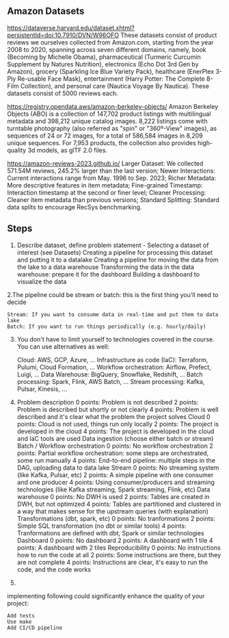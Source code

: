 ## Amazon Datasets

https://dataverse.harvard.edu/dataset.xhtml?persistentId=doi:10.7910/DVN/W96OFO 
These datasets consist of product reviews we ourselves collected from Amazon.com, starting from the year 2008 to 2020, spanning across seven different domains, namely, book (Becoming by Michelle Obama), pharmaceutical (Turmeric Curcumin Supplement by Natures Nutrition), electronics (Echo Dot 3rd Gen by Amazon), grocery (Sparkling Ice Blue Variety Pack), healthcare (EnerPlex 3-Ply Re-usable Face Mask), entertainment (Harry Potter: The Complete 8-Film Collection), and personal care (Nautica Voyage By Nautica). These datasets consist of 5000 reviews each.

https://registry.opendata.aws/amazon-berkeley-objects/ 
Amazon Berkeley Objects (ABO) is a collection of 147,702 product listings with multilingual metadata and 398,212 unique catalog images. 8,222 listings come with turntable photography (also referred as "spin" or "360º-View" images), as sequences of 24 or 72 images, for a total of 586,584 images in 8,209 unique sequences. For 7,953 products, the collection also provides high-quality 3d models, as glTF 2.0 files.


https://amazon-reviews-2023.github.io/
    Larger Dataset: We collected 571.54M reviews, 245.2% larger than the last version;
    Newer Interactions: Current interactions range from May. 1996 to Sep. 2023;
    Richer Metadata: More descriptive features in item metadata;
    Fine-grained Timestamp: Interaction timestamp at the second or finer level;
    Cleaner Processing: Cleaner item metadata than previous versions;
    Standard Splitting: Standard data splits to encourage RecSys benchmarking.

## Steps 

1. Describe dataset, define problem statement - 
    Selecting a dataset of interest (see Datasets)
    Creating a pipeline for processing this dataset and putting it to a datalake
    Creating a pipeline for moving the data from the lake to a data warehouse
    Transforming the data in the data warehouse: prepare it for the dashboard
    Building a dashboard to visualize the data

2.The pipeline could be stream or batch: this is the first thing you'll need to decide

    Stream: If you want to consume data in real-time and put them to data lake
    Batch: If you want to run things periodically (e.g. hourly/daily)

3. You don't have to limit yourself to technologies covered in the course. You can use alternatives as well:

    Cloud: AWS, GCP, Azure, ...
    Infrastructure as code (IaC): Terraform, Pulumi, Cloud Formation, ...
    Workflow orchestration: Airflow, Prefect, Luigi, ...
    Data Warehouse: BigQuery, Snowflake, Redshift, ...
    Batch processing: Spark, Flink, AWS Batch, ...
    Stream processing: Kafka, Pulsar, Kinesis, ...

4. 
    Problem description
        0 points: Problem is not described
        2 points: Problem is described but shortly or not clearly
        4 points: Problem is well described and it's clear what the problem the project solves
    Cloud
        0 points: Cloud is not used, things run only locally
        2 points: The project is developed in the cloud
        4 points: The project is developed in the cloud and IaC tools are used
    Data ingestion (choose either batch or stream)
        Batch / Workflow orchestration
            0 points: No workflow orchestration
            2 points: Partial workflow orchestration: some steps are orchestrated, some run manually
            4 points: End-to-end pipeline: multiple steps in the DAG, uploading data to data lake
        Stream
            0 points: No streaming system (like Kafka, Pulsar, etc)
            2 points: A simple pipeline with one consumer and one producer
            4 points: Using consumer/producers and streaming technologies (like Kafka streaming, Spark streaming, Flink, etc)
    Data warehouse
        0 points: No DWH is used
        2 points: Tables are created in DWH, but not optimized
        4 points: Tables are partitioned and clustered in a way that makes sense for the upstream queries (with explanation)
    Transformations (dbt, spark, etc)
        0 points: No tranformations
        2 points: Simple SQL transformation (no dbt or similar tools)
        4 points: Tranformations are defined with dbt, Spark or similar technologies
    Dashboard
        0 points: No dashboard
        2 points: A dashboard with 1 tile
        4 points: A dashboard with 2 tiles
    Reproducibility
        0 points: No instructions how to run the code at all
        2 points: Some instructions are there, but they are not complete
        4 points: Instructions are clear, it's easy to run the code, and the code works

5. 

implementing following could significantly enhance the quality of your project:

    Add tests
    Use make
    Add CI/CD pipeline
